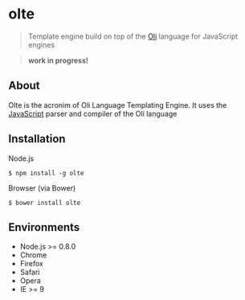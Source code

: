 # olte

> Template engine build on top of the [Oli][oli] language for JavaScript engines

> **work in progress!**

## About

Olte is the acronim of Oli Language Templating Engine.
It uses the [JavaScript][oli-js] parser and compiler of the Oli language

## Installation

Node.js 
```
$ npm install -g olte
```

Browser (via Bower)
```
$ bower install olte
```

## Environments

- Node.js >= 0.8.0
- Chrome
- Firefox
- Safari
- Opera
- IE >= 9 


[oli-js]: https://github.com/oli-lang/oli-js
[oli]: https://oli-lang.org
